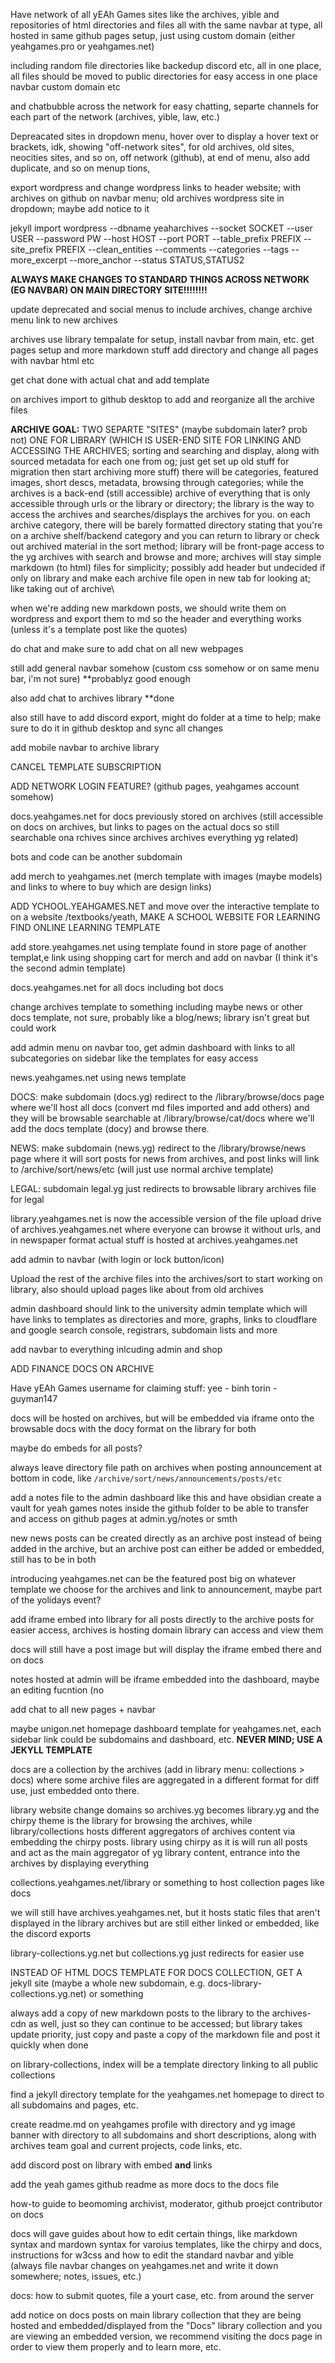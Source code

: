 Have network of all yEAh Games sites like the archives, yible and repositories of html directories and files all with the same navbar at type, all hosted in same github pages setup, just using custom domain (either yeahgames.pro or yeahgames.net)

including random file directories like backedup discord etc, all in one place, all files should be moved to public directories for easy access in one place navbar custom domain etc

and chatbubble across the network for easy chatting, separte channels for each part of the network  (archives, yible, law, etc.)

Depreacated sites in dropdown menu, hover over to display a hover text or brackets, idk, showing "off-network sites", for old archives, old sites, neocities sites, and so on, off network (github), at end of menu, also add duplicate, and so on menup tions, 

export wordpress and change wordpress links to header website; with archives on github on navbar menu; old archives wordpress site in dropdown; maybe add notice to it

jekyll import wordpress --dbname yeaharchives --socket SOCKET --user USER --password PW --host HOST --port PORT --table_prefix PREFIX --site_prefix PREFIX --clean_entities --comments --categories --tags --more_excerpt --more_anchor --status STATUS,STATUS2



**ALWAYS MAKE CHANGES TO STANDARD THINGS ACROSS NETWORK (EG NAVBAR) ON MAIN DIRECTORY SITE!!!!!!!!**

update deprecated and social menus to include archives, change archive menu link to new archives

archives use library tempalate for setup, install navbar from main, etc.
get pages setup and more markdown stuff add directory and change all pages with navbar html etc

get chat done with actual chat and add template


on archives import to github desktop to add and reorganize all the archive files

**ARCHIVE GOAL:**
TWO SEPARTE "SITES" (maybe subdomain later? prob not)
ONE FOR LIBRARY (WHICH IS USER-END SITE FOR LINKING AND ACCESSING THE ARCHIVES; sorting and searching and display, along with sourced metadata for each one from og; just get set up old stuff for migration then start archiving more stuff) there will be categories, featured images, short descs, metadata, browsing through categories; while the archives is a back-end (still accessible) archive of everything that is only accessible through urls or the library or directory; the library is the way to access the archives and searches/displays the archives for you. on each archive category, there will be barely formatted directory stating that you're on a archive shelf/backend category and you can return to library or check out archived material in the sort method; library will be front-page access to the yg archives with search and browse and more; archives will stay simple markdown (to html) files for simplicity; possibly add header but undecided if only on library and make each archive file open in new tab for looking at; like taking out of archive\

when we're adding new markdown posts, we should write them on wordpress and export them to md so the header and everything works (unless it's a template post like the quotes)

do chat and make sure to add chat on all new webpages

still add general navbar somehow (custom css somehow or on same menu bar, i'm not sure) **probablyz good enough

also add chat to archives library **done

also still have to add discord export, might do folder at a time to help; make sure to do it in github desktop and sync all changes

add mobile navbar to archive library


CANCEL TEMPLATE SUBSCRIPTION

ADD NETWORK LOGIN FEATURE? (github pages, yeahgames account somehow)

docs.yeahgames.net for docs previously stored on archives (still accessible on docs on archives, but links to pages on the actual docs so still searchable ona rchives since archives archives everything yg related)

bots and code can be another subdomain

add merch to yeahgames.net (merch template with images (maybe models) and links to where to buy which are design links)

ADD YCHOOL.YEAHGAMES.NET and move over the interactive template to on a website /textbooks/yeath, MAKE A SCHOOL WEBSITE FOR LEARNING FIND ONLINE LEARNING TEMPLATE

add store.yeahgames.net using template found in store page of another templat,e link using shopping cart for merch and add on navbar (I think it's the second admin template)

docs.yeahgames.net for all docs including bot docs

change archives template to something including maybe news or other docs template, not sure, probably like a blog/news; library isn't great but could work

add admin menu on navbar too, get admin dashboard  with links to all subcategories on sidebar like the templates for easy access

news.yeahgames.net using news template

DOCS:
make subdomain (docs.yg) redirect to the /library/browse/docs page where we'll host all docs (convert md files imported and add others) and they will be browsable searchable at /library/browse/cat/docs where we'll add the docs template (docy) and browse there.

NEWS:
make subdomain (news.yg) redirect to the /library/browse/news page where it will sort posts for news from archives, and post links will link to /archive/sort/news/etc (will just use normal archive template)

LEGAL:
subdomain legal.yg just redirects to browsable library archives file for legal

library.yeahgames.net is now the accessible version of the file upload drive of archives.yeahgames.net where everyone can browse it without urls, and in newspaper format
actual stuff is hosted at archives.yeahgames.net

add admin to navbar (with login or lock button/icon)

Upload the rest of the archive files into the archives/sort to start working on library, also should upload pages like about from old archives

admin dashboard should link to the university admin template which will have links to templates as directories and more, graphs, links to cloudflare and google search console, registrars, subdomain lists and more

add navbar to everything inlcuding admin and shop 

ADD FINANCE DOCS ON ARCHIVE

Have yEAh Games username for claiming stuff:
yee - binh
torin - guyman147

docs will be hosted on archives, but will be embedded via iframe onto the browsable docs with the docy format on the library for both

maybe do embeds for all posts?

always leave directory file path on archives when posting announcement at bottom in code, like `/archive/sort/news/announcements/posts/etc`

add a notes file to the admin dashboard like this and have obsidian create a vault for yeah games notes inside the github folder to be able to transfer and access on github pages at admin.yg/notes or smth

new news posts can be created directly as an archive post instead of being added in the archive, but an archive post can either be added or embedded, still has to be in both

introducing yeahgames.net can be the featured post big on whatever template we choose for the archives and link to announcement, maybe part of the yolidays event?

add iframe embed into library for all posts directly to the archive posts for easier access, archives is hosting domain library can access and view them

docs will still have a post image but will display the iframe embed there and on docs

notes hosted at admin will be iframe embedded into the dashboard, maybe an editing fucntion (no

add chat to all new pages + navbar

maybe unigon.net homepage dashboard template for yeahgames.net, each sidebar link could be subdomains and dashboard, etc. **NEVER  MIND; USE A JEKYLL TEMPLATE**

docs are a collection by the archives (add in library menu: collections > docs) where some archive files are aggregated in a different format for diff  use, just embedded onto there.

library website change domains so archives.yg becomes library.yg and the chirpy theme is the library for browsing the archives, while library/collections hosts different aggregators of archives content via embedding the chirpy posts. library using chirpy as it is will run all posts and act as the main aggregator of yg library content, entrance into the archives by displaying everything

collections.yeahgames.net/library or something to host collection pages like docs

we will still have archives.yeahgames.net, but it hosts static files that aren't displayed in the library archives but are still either linked or embedded, like the discord exports

library-collections.yg.net but collections.yg just redirects for easier use

INSTEAD OF HTML DOCS TEMPLATE FOR DOCS COLLECTION, GET A jekyll site (maybe a whole new subdomain, e.g. docs-library-collections.yg.net) or something

always add a copy of new markdown posts to the library to the archives-cdn as well, just so they can continue to be accessed; but library takes update priority, just copy and paste a copy of the markdown file and post it quickly when done

on library-collections, index will be a template directory linking to all public collections

find a jekyll directory template for the yeahgames.net homepage to direct to all subdomains and pages, etc.

create readme.md on yeahgames profile with directory and yg image banner with directory to all subdomains and short descriptions, along with archives team goal and current projects, code links, etc.

add discord post on library with embed **and** links

add the yeah games github readme as more docs to the docs file

how-to guide to beomoming archivist, moderator, github proejct contributor on docs

docs will gave guides about how to edit certain things, like markdown syntax and mardown syntax for varoius templates, like the chirpy and docs, instructions for w3css and how to edit the standard navbar and yible (always file navbar changes on yeahgames.net and write it down somewhere; notes, issues, etc.)

docs: how to submit quotes, file a yourt case, etc. from around the server

add notice on docs posts on main library collection that they are being hosted and embedded/displayed from the "Docs" library collection and you are viewing an embedded version, we recommend visiting the docs page in order to view them properly and to learn more, etc.